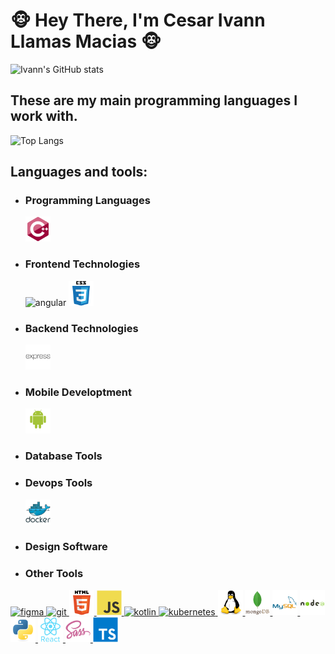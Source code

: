 # :monkey_face: Hey There, I'm Cesar Ivann Llamas Macias :monkey_face:

![Ivann's GitHub stats](https://github-readme-stats.vercel.app/api?username=Monneky&show_icons=true&theme=dracula&count_private=true)
## These are my main programming languages I work with.

![Top Langs](https://github-readme-stats.vercel.app/api/top-langs/?username=Monneky&langs_count=8&count_private=true&layout=compact)


<h2 align="left">Languages and tools:</h2>
<ul>
    <li>
        <h3 aling="left">Programming Languages</h3>   
        <img src="https://raw.githubusercontent.com/devicons/devicon/master/icons/cplusplus/cplusplus-original.svg" alt="cplusplus" width="40" height="40"/>
    </li>
    <li>
       <h3 align="left">Frontend Technologies</h3> 
        <img src="https://angular.io/assets/images/logos/angular/angular.svg" alt="angular" width="40" height="40"/>
        <img src="https://raw.githubusercontent.com/devicons/devicon/master/icons/css3/css3-original-wordmark.svg" alt="css3" width="40" height="40">
    </li>
    <li>
       <h3 align="left">Backend Technologies</h3> 
        <img src="https://raw.githubusercontent.com/devicons/devicon/master/icons/express/express-original-wordmark.svg" alt="express" width="40" height="40"/>
    </li>
    <li>
       <h3 align="left">Mobile Developtment</h3> 
        <img src="https://raw.githubusercontent.com/devicons/devicon/master/icons/android/android-original-wordmark.svg" alt="android" width="40" height="40"/>
    </li>
    <li>
       <h3 align="left">Database Tools</h3> 
    </li>
    <li>
       <h3 align="left">Devops Tools</h3> 
        <img src="https://raw.githubusercontent.com/devicons/devicon/master/icons/docker/docker-original-wordmark.svg" alt="docker" width="40" height="40"/>
    </li>
    <li>
       <h3 align="left">Design Software</h3> 
    </li>
    <li>
       <h3 align="left">Other Tools</h3> 
    </li>
</ul>
    </a> <a href="https://www.figma.com/" target="_blank" rel="noreferrer"> <img src="https://www.vectorlogo.zone/logos/figma/figma-icon.svg" alt="figma" width="40" height="40"/> </a> <a href="https://git-scm.com/" target="_blank" rel="noreferrer"> <img src="https://www.vectorlogo.zone/logos/git-scm/git-scm-icon.svg" alt="git" width="40" height="40"/> </a> <a href="https://www.w3.org/html/" target="_blank" rel="noreferrer"> <img src="https://raw.githubusercontent.com/devicons/devicon/master/icons/html5/html5-original-wordmark.svg" alt="html5" width="40" height="40"/> </a> <a href="https://developer.mozilla.org/en-US/docs/Web/JavaScript" target="_blank" rel="noreferrer"> <img src="https://raw.githubusercontent.com/devicons/devicon/master/icons/javascript/javascript-original.svg" alt="javascript" width="40" height="40"/> </a> <a href="https://kotlinlang.org" target="_blank" rel="noreferrer"> <img src="https://www.vectorlogo.zone/logos/kotlinlang/kotlinlang-icon.svg" alt="kotlin" width="40" height="40"/> </a> <a href="https://kubernetes.io" target="_blank" rel="noreferrer"> <img src="https://www.vectorlogo.zone/logos/kubernetes/kubernetes-icon.svg" alt="kubernetes" width="40" height="40"/> </a> <a href="https://www.linux.org/" target="_blank" rel="noreferrer"> <img src="https://raw.githubusercontent.com/devicons/devicon/master/icons/linux/linux-original.svg" alt="linux" width="40" height="40"/> </a> <a href="https://www.mongodb.com/" target="_blank" rel="noreferrer"> <img src="https://raw.githubusercontent.com/devicons/devicon/master/icons/mongodb/mongodb-original-wordmark.svg" alt="mongodb" width="40" height="40"/> </a> <a href="https://www.mysql.com/" target="_blank" rel="noreferrer"> <img src="https://raw.githubusercontent.com/devicons/devicon/master/icons/mysql/mysql-original-wordmark.svg" alt="mysql" width="40" height="40"/> </a> <a href="https://nodejs.org" target="_blank" rel="noreferrer"> <img src="https://raw.githubusercontent.com/devicons/devicon/master/icons/nodejs/nodejs-original-wordmark.svg" alt="nodejs" width="40" height="40"/> </a> <a href="https://www.python.org" target="_blank" rel="noreferrer"> <img src="https://raw.githubusercontent.com/devicons/devicon/master/icons/python/python-original.svg" alt="python" width="40" height="40"/> </a> <a href="https://reactjs.org/" target="_blank" rel="noreferrer"> <img src="https://raw.githubusercontent.com/devicons/devicon/master/icons/react/react-original-wordmark.svg" alt="react" width="40" height="40"/> </a> <a href="https://sass-lang.com" target="_blank" rel="noreferrer"> <img src="https://raw.githubusercontent.com/devicons/devicon/master/icons/sass/sass-original.svg" alt="sass" width="40" height="40"/> </a> <a href="https://www.typescriptlang.org/" target="_blank" rel="noreferrer"> <img src="https://raw.githubusercontent.com/devicons/devicon/master/icons/typescript/typescript-original.svg" alt="typescript" width="40" height="40"/> </a>